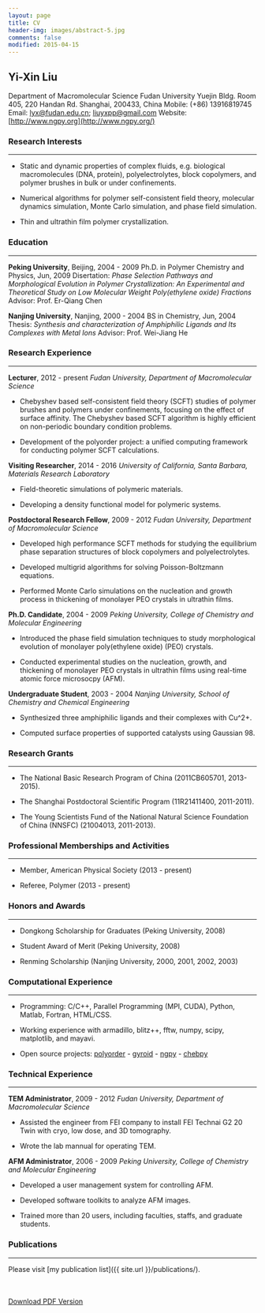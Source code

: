 ```yaml
---
layout: page
title: CV
header-img: images/abstract-5.jpg
comments: false
modified: 2015-04-15
---
```


## Yi-Xin Liu

Department of Macromolecular Science
Fudan University
Yuejin Bldg. Room 405, 220 Handan Rd.
Shanghai, 200433, China
Mobile: (+86) 13916819745
Email: lyx@fudan.edu.cn; liuyxpp@gmail.com
Website: [http://www.ngpy.org](http://www.ngpy.org/)


### Research Interests
-----

- Static and dynamic properties of complex fluids, e.g. biological macromolecules (DNA, protein), polyelectrolytes, block copolymers, and polymer brushes in bulk or under confinements.

- Numerical algorithms for polymer self-consistent field theory, molecular dynamics simulation, Monte Carlo simulation, and phase field simulation.

- Thin and ultrathin film polymer crystallization.

### Education
-----

**Peking University**, Beijing, 2004 - 2009
Ph.D. in Polymer Chemistry and Physics, Jun, 2009
Disertation: *Phase Selection Pathways and Morphological Evolution in Polymer Crystallization: An Experimental and Theoretical Study on Low Molecular Weight Poly(ethylene oxide) Fractions*
Advisor: Prof. Er-Qiang Chen

**Nanjing University**, Nanjing, 2000 - 2004
BS in Chemistry, Jun, 2004
Thesis: *Synthesis and characterization of Amphiphilic Ligands and Its Complexes with Metal Ions*
Advisor: Prof. Wei-Jiang He

### Research Experience
-----

**Lecturer**, 2012 - present
*Fudan University, Department of Macromolecular Science*

- Chebyshev based self-consistent field theory (SCFT) studies of polymer brushes and polymers under confinements, focusing on the effect of surface affinity. The Chebyshev based SCFT algorithm is highly efficient on non-periodic boundary condition problems.

- Development of the polyorder project: a unified computing framework for conducting polymer SCFT calculations.

**Visiting Researcher**, 2014 - 2016
*University of California, Santa Barbara, Materials Research Laboratory*

- Field-theoretic simulations of polymeric materials.

- Developing a density functional model for polymeric systems. 

**Postdoctoral Research Fellow**, 2009 - 2012
*Fudan University, Department of Macromolecular Science*

- Developed high performance SCFT methods for studying the equilibrium phase separation structures of block copolymers and polyelectrolytes.

- Developed multigrid algorithms for solving Poisson-Boltzmann equations.

- Performed Monte Carlo simulations on the nucleation and growth process in thickening of monolayer PEO crystals in ultrathin films.

**Ph.D. Candidate**, 2004 - 2009
*Peking University, College of Chemistry and Molecular Engineering*

- Introduced the phase field simulation techniques to study morphological evolution of monolayer poly(ethylene oxide) (PEO) crystals.

- Conducted experimental studies on the nucleation, growth, and thickening of monolayer PEO crystals in ultrathin films using real-time atomic force microsocpy (AFM).

**Undergraduate Student**, 2003 - 2004
*Nanjing University, School of Chemistry and Chemical Engineering*

- Synthesized three amphiphilic ligands and their complexes with Cu^2+.

- Computed surface properties of supported catalysts using Gaussian 98.

### Research Grants
-----

- The National Basic Research Program of China (2011CB605701, 2013-2015).

- The Shanghai Postdoctoral Scientific Program (11R21411400, 2011-2011).

- The Young Scientists Fund of the National Natural Science Foundation of China (NNSFC) (21004013, 2011-2013).

### Professional Memberships and Activities
-----

- Member, American Physical Society (2013 - present)

- Referee, Polymer (2013 - present)

### Honors and Awards
-----

- Dongkong Scholarship for Graduates (Peking University, 2008)

- Student Award of Merit (Peking University, 2008)

- Renming Scholarship (Nanjing University, 2000, 2001, 2002, 2003)

### Computational Experience
-----

- Programming: C/C++, Parallel Programming (MPI, CUDA), Python, Matlab, Fortran, HTML/CSS.

- Working experience with armadillo, blitz++, fftw, numpy, scipy, matplotlib, and mayavi.

- Open source projects: [polyorder](https://bitbucket.org/liuyxpp/polyorder) - [gyroid](http://packages.python.org/gyroid) - [ngpy](https://bitbucket.org/liuyxpp/ngpy) - [chebpy](https://bitbucket.org/liuyxpp/chebpy)

### Technical Experience
-----

**TEM Administrator**, 2009 - 2012
*Fudan University, Department of Macromolecular Science*

- Assisted the engineer from FEI company to install FEI Technai G2 20 Twin with cryo, low dose, and 3D tomography.

- Wrote the lab mannual for operating TEM.

**AFM Administrator**, 2006 - 2009
*Peking University, College of Chemistry and Molecular Engineering*

- Developed a user management system for controlling AFM.

- Developed software toolkits to analyze AFM images.

- Trained more than 20 users, including faculties, staffs, and graduate students.

### Publications
-----

Please visit [my publication list]({{ site.url }}/publications/).

<div markdown="0">
    <br><br>
    <a href="{{ site.url }}/downloads/CV.pdf" class="btn btn-success">Download PDF Version</a>
</div>

